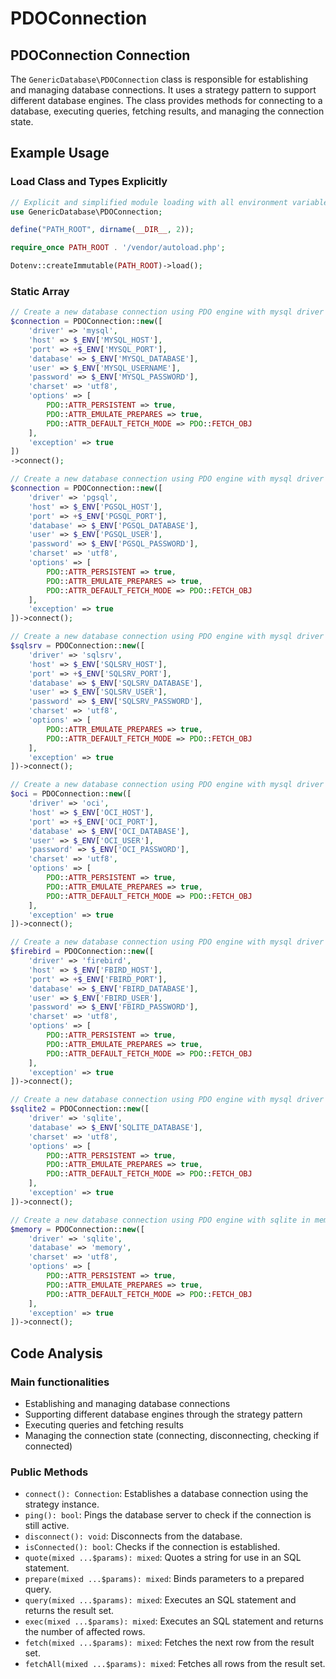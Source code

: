 # PDOConnection

## PDOConnection Connection

The `GenericDatabase\PDOConnection` class is responsible for establishing and managing database connections. It uses a strategy pattern to support different database engines. The class provides methods for connecting to a database, executing queries, fetching results, and managing the connection state.

## Example Usage

### Load Class and Types Explicitly

```php
// Explicit and simplified module loading with all environment variables
use GenericDatabase\PDOConnection;

define("PATH_ROOT", dirname(__DIR__, 2));

require_once PATH_ROOT . '/vendor/autoload.php';

Dotenv::createImmutable(PATH_ROOT)->load();
```

### Static Array

```php
// Create a new database connection using PDO engine with mysql driver in the static array format
$connection = PDOConnection::new([
    'driver' => 'mysql',
    'host' => $_ENV['MYSQL_HOST'],
    'port' => +$_ENV['MYSQL_PORT'],
    'database' => $_ENV['MYSQL_DATABASE'],
    'user' => $_ENV['MYSQL_USERNAME'],
    'password' => $_ENV['MYSQL_PASSWORD'],
    'charset' => 'utf8',
    'options' => [
        PDO::ATTR_PERSISTENT => true,
        PDO::ATTR_EMULATE_PREPARES => true,
        PDO::ATTR_DEFAULT_FETCH_MODE => PDO::FETCH_OBJ
    ],
    'exception' => true
])
->connect();
```

```php
// Create a new database connection using PDO engine with mysql driver in the static array format
$connection = PDOConnection::new([
    'driver' => 'pgsql',
    'host' => $_ENV['PGSQL_HOST'],
    'port' => +$_ENV['PGSQL_PORT'],
    'database' => $_ENV['PGSQL_DATABASE'],
    'user' => $_ENV['PGSQL_USER'],
    'password' => $_ENV['PGSQL_PASSWORD'],
    'charset' => 'utf8',
    'options' => [
        PDO::ATTR_PERSISTENT => true,
        PDO::ATTR_EMULATE_PREPARES => true,
        PDO::ATTR_DEFAULT_FETCH_MODE => PDO::FETCH_OBJ
    ],
    'exception' => true
])->connect();
```

```php
// Create a new database connection using PDO engine with mysql driver in the static array format
$sqlsrv = PDOConnection::new([
    'driver' => 'sqlsrv',
    'host' => $_ENV['SQLSRV_HOST'],
    'port' => +$_ENV['SQLSRV_PORT'],
    'database' => $_ENV['SQLSRV_DATABASE'],
    'user' => $_ENV['SQLSRV_USER'],
    'password' => $_ENV['SQLSRV_PASSWORD'],
    'charset' => 'utf8',
    'options' => [
        PDO::ATTR_EMULATE_PREPARES => true,
        PDO::ATTR_DEFAULT_FETCH_MODE => PDO::FETCH_OBJ
    ],
    'exception' => true
])->connect();
```

```php
// Create a new database connection using PDO engine with mysql driver in the static array format
$oci = PDOConnection::new([
    'driver' => 'oci',
    'host' => $_ENV['OCI_HOST'],
    'port' => +$_ENV['OCI_PORT'],
    'database' => $_ENV['OCI_DATABASE'],
    'user' => $_ENV['OCI_USER'],
    'password' => $_ENV['OCI_PASSWORD'],
    'charset' => 'utf8',
    'options' => [
        PDO::ATTR_PERSISTENT => true,
        PDO::ATTR_EMULATE_PREPARES => true,
        PDO::ATTR_DEFAULT_FETCH_MODE => PDO::FETCH_OBJ
    ],
    'exception' => true
])->connect();
```

```php
// Create a new database connection using PDO engine with mysql driver in the static array format
$firebird = PDOConnection::new([
    'driver' => 'firebird',
    'host' => $_ENV['FBIRD_HOST'],
    'port' => +$_ENV['FBIRD_PORT'],
    'database' => $_ENV['FBIRD_DATABASE'],
    'user' => $_ENV['FBIRD_USER'],
    'password' => $_ENV['FBIRD_PASSWORD'],
    'charset' => 'utf8',
    'options' => [
        PDO::ATTR_PERSISTENT => true,
        PDO::ATTR_EMULATE_PREPARES => true,
        PDO::ATTR_DEFAULT_FETCH_MODE => PDO::FETCH_OBJ
    ],
    'exception' => true
])->connect();
```

```php
// Create a new database connection using PDO engine with mysql driver in the static array format
$sqlite2 = PDOConnection::new([
    'driver' => 'sqlite',
    'database' => $_ENV['SQLITE_DATABASE'],
    'charset' => 'utf8',
    'options' => [
        PDO::ATTR_PERSISTENT => true,
        PDO::ATTR_EMULATE_PREPARES => true,
        PDO::ATTR_DEFAULT_FETCH_MODE => PDO::FETCH_OBJ
    ],
    'exception' => true
])->connect();
```

```php
// Create a new database connection using PDO engine with sqlite in memory driver in the static array format
$memory = PDOConnection::new([
    'driver' => 'sqlite',
    'database' => 'memory',
    'charset' => 'utf8',
    'options' => [
        PDO::ATTR_PERSISTENT => true,
        PDO::ATTR_EMULATE_PREPARES => true,
        PDO::ATTR_DEFAULT_FETCH_MODE => PDO::FETCH_OBJ
    ],
    'exception' => true
])->connect();
```

## Code Analysis

### Main functionalities

- Establishing and managing database connections
- Supporting different database engines through the strategy pattern
- Executing queries and fetching results
- Managing the connection state (connecting, disconnecting, checking if connected)

### Public Methods

- `connect(): Connection`: Establishes a database connection using the strategy instance.
- `ping(): bool`: Pings the database server to check if the connection is still active.
- `disconnect(): void`: Disconnects from the database.
- `isConnected(): bool`: Checks if the connection is established.
- `quote(mixed ...$params): mixed`: Quotes a string for use in an SQL statement.
- `prepare(mixed ...$params): mixed`: Binds parameters to a prepared query.
- `query(mixed ...$params): mixed`: Executes an SQL statement and returns the result set.
- `exec(mixed ...$params): mixed`: Executes an SQL statement and returns the number of affected rows.
- `fetch(mixed ...$params): mixed`: Fetches the next row from the result set.
- `fetchAll(mixed ...$params): mixed`: Fetches all rows from the result set.
